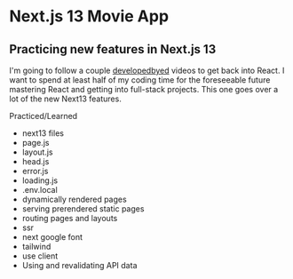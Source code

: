 # Next.js 13 Movie App

## Practicing new features in Next.js 13

I'm going to follow a couple [developedbyed](https://www.youtube.com/@developedbyed) videos to get back into React. I want to spend at least half of my coding time for the foreseeable future mastering React and getting into full-stack projects. This one goes over a lot of the new Next13 features.

Practiced/Learned
- next13 files
 - page.js
 - layout.js
 - head.js
 - error.js
 - loading.js
 - .env.local
 - dynamically rendered pages
 - serving prerendered static pages
- routing pages and layouts
- ssr
- next google font
- tailwind
- use client
- Using and revalidating API data